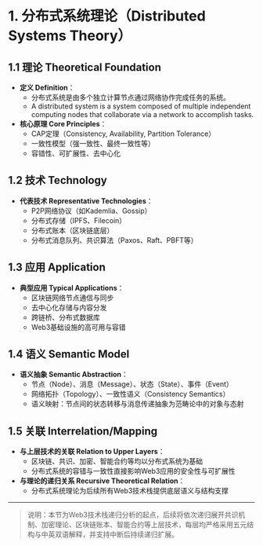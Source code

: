 # 1. 分布式系统理论（Distributed Systems Theory）

## 1.1 理论 Theoretical Foundation

- **定义 Definition**：
  - 分布式系统是由多个独立计算节点通过网络协作完成任务的系统。
  - A distributed system is a system composed of multiple independent computing nodes that collaborate via a network to accomplish tasks.
- **核心原理 Core Principles**：
  - CAP定理（Consistency, Availability, Partition Tolerance）
  - 一致性模型（强一致性、最终一致性等）
  - 容错性、可扩展性、去中心化

## 1.2 技术 Technology

- **代表技术 Representative Technologies**：
  - P2P网络协议（如Kademlia、Gossip）
  - 分布式存储（IPFS、Filecoin）
  - 分布式账本（区块链底层）
  - 分布式消息队列、共识算法（Paxos、Raft、PBFT等）

## 1.3 应用 Application

- **典型应用 Typical Applications**：
  - 区块链网络节点通信与同步
  - 去中心化存储与内容分发
  - 跨链桥、分布式数据库
  - Web3基础设施的高可用与容错

## 1.4 语义 Semantic Model

- **语义抽象 Semantic Abstraction**：
  - 节点（Node）、消息（Message）、状态（State）、事件（Event）
  - 网络拓扑（Topology）、一致性语义（Consistency Semantics）
  - 语义映射：节点间的状态转移与消息传递抽象为范畴论中的对象与态射

## 1.5 关联 Interrelation/Mapping

- **与上层技术的关联 Relation to Upper Layers**：
  - 区块链、共识、加密、智能合约等均以分布式系统为基础
  - 分布式系统的容错与一致性直接影响Web3应用的安全性与可扩展性
- **与理论的递归关系 Recursive Theoretical Relation**：
  - 分布式系统理论为后续所有Web3技术栈提供底层语义与结构支撑

---

> 说明：本节为Web3技术栈递归分析的起点，后续将依次递归展开共识机制、加密理论、区块链账本、智能合约等上层技术，每层均严格采用五元结构与中英双语解释，并支持中断后持续递归扩展。
